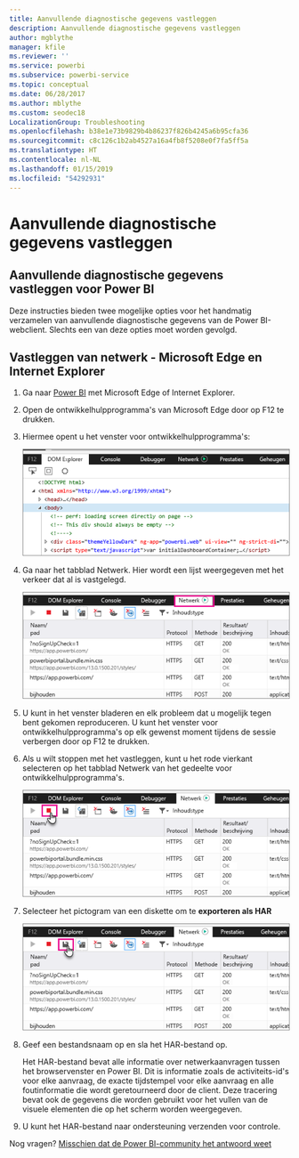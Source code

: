 ```yaml
---
title: Aanvullende diagnostische gegevens vastleggen
description: Aanvullende diagnostische gegevens vastleggen
author: mgblythe
manager: kfile
ms.reviewer: ''
ms.service: powerbi
ms.subservice: powerbi-service
ms.topic: conceptual
ms.date: 06/28/2017
ms.author: mblythe
ms.custom: seodec18
LocalizationGroup: Troubleshooting
ms.openlocfilehash: b38e1e73b9829b4b86237f826b4245a6b95cfa36
ms.sourcegitcommit: c8c126c1b2ab4527a16a4fb8f5208e0f7fa5ff5a
ms.translationtype: HT
ms.contentlocale: nl-NL
ms.lasthandoff: 01/15/2019
ms.locfileid: "54292931"
---
```

# <a name="capturing-additional-diagnostic-information"></a>Aanvullende diagnostische gegevens vastleggen
## <a name="capturing-additional-diagnostic-information-for-power-bi"></a>Aanvullende diagnostische gegevens vastleggen voor Power BI
Deze instructies bieden twee mogelijke opties voor het handmatig verzamelen van aanvullende diagnostische gegevens van de Power BI-webclient.  Slechts een van deze opties moet worden gevolgd.

## <a name="network-capture---edge--internet-explorer"></a>Vastleggen van netwerk - Microsoft Edge en Internet Explorer
1. Ga naar [Power BI](https://app.powerbi.com) met Microsoft Edge of Internet Explorer.
2. Open de ontwikkelhulpprogramma's van Microsoft Edge door op F12 te drukken.
3. Hiermee opent u het venster voor ontwikkelhulpprogramma's: 
   
   ![Ontwikkelhulpprogramma's](media/service-admin-capturing-additional-diagnostic-information-for-power-bi/edge-developer-tools.png)
4. Ga naar het tabblad Netwerk. Hier wordt een lijst weergegeven met het verkeer dat al is vastgelegd. 
   
   ![Tabblad Edge-netwerk](media/service-admin-capturing-additional-diagnostic-information-for-power-bi/edge-network-tab.png)
5. U kunt in het venster bladeren en elk probleem dat u mogelijk tegen bent gekomen reproduceren. U kunt het venster voor ontwikkelhulpprogramma's op elk gewenst moment tijdens de sessie verbergen door op F12 te drukken.
6. Als u wilt stoppen met het vastleggen, kunt u het rode vierkant selecteren op het tabblad Netwerk van het gedeelte voor ontwikkelhulpprogramma's.
   
   ![Vastleggen stoppen](media/service-admin-capturing-additional-diagnostic-information-for-power-bi/edge-network-tab-stop.png)
7. Selecteer het pictogram van een diskette om te **exporteren als HAR**
   
   ![Bestand exporteren](media/service-admin-capturing-additional-diagnostic-information-for-power-bi/edge-network-tab-save.png)
8. Geef een bestandsnaam op en sla het HAR-bestand op.
   
    Het HAR-bestand bevat alle informatie over netwerkaanvragen tussen het browservenster en Power BI.  Dit is informatie zoals de activiteits-id's voor elke aanvraag, de exacte tijdstempel voor elke aanvraag en alle foutinformatie die wordt geretourneerd door de client.  Deze tracering bevat ook de gegevens die worden gebruikt voor het vullen van de visuele elementen die op het scherm worden weergegeven.
9. U kunt het HAR-bestand naar ondersteuning verzenden voor controle.

Nog vragen? [Misschien dat de Power BI-community het antwoord weet](http://community.powerbi.com/)

